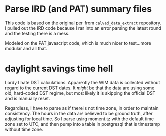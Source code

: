 # Parse IRD (and PAT) summary files

This code is based on the original perl from `calvad_data_extract`
repository.  I pulled out the IRD code because I ran into an error
parsing the latest round and the testing there is a mess.

Modeled on the PAT javascript code, which is much nicer to test...more
modular and all that.

# daylight savings time hell

Lordy I hate DST calculations.  Apparently the WIM data is collected
without regard to the current DST dates.  It *might* be that the data
are using some old, hard-coded DST regime, but most likely it is
skipping the official DST and is manually reset.

Regardless, I have to parse as if there is not time zone, in order to
maintain consistency.  The hours in the data are believed to be ground
truth, after adjusting for local time.  So I parse using moment.tz
with the default time zone set to UTC, and then pump into a table in
postgresql that is timestamp without time zone.
